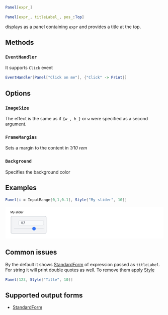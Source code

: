 ```mathematica
Panel[expr_]
```

```mathematica
Panel[expr_, titleLabel_, pos_:Top]
```

displays as a panel containing `expr` and provides a title at the top.

## Methods
### `EventHandler`
It supports `Click` event

```mathematica
EventHandler[Panel["Click on me"], {"Click" -> Print}]
```

## Options
### `ImageSize`
The effect is the same as if `{w_, h_}` or `w` were specified as a second argument.

### `FrameMargins`
Sets a margin to the content in *1/10 rem*

### `Background`
Specifies the background color

## Examples

```mathematica
Panel[i = InputRange[0,1,0.1], Style["My slider", 10]]
```

![](./../../../Screenshot%202024-09-26%20at%2010.12.13.png)

## Common issues
By the default it shows [StandardForm](frontend/Reference/Decorations/StandardForm.md) of expression passed as `titleLabel`. For string it will print double quotes as well. To remove them apply [Style](frontend/Reference/Graphics/Style.md)

```mathematica
Panel[123, Style["Title", 10]]
```


## Supported output forms
- [StandardForm](frontend/Reference/Decorations/StandardForm.md)
